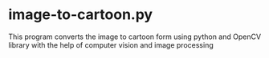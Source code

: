 # image-to-cartoon.py
This program converts the image to cartoon form using python and OpenCV library with the help of computer vision and image processing
